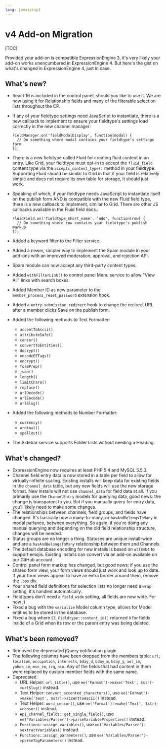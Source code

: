 ```yaml
---
lang: javascript
---
```


<!--
    This source file is part of the open source project
    ExpressionEngine User Guide (https://github.com/ExpressionEngine/ExpressionEngine-User-Guide)

    @link      https://expressionengine.com/
    @copyright Copyright (c) 2003-2020, Packet Tide, LLC (https://www.packettide.com)
    @license   https://expressionengine.com/license Licensed under Apache License, Version 2.0
-->

# v4 Add-on Migration

[TOC]

Provided your add-on is compatible ExpressionEngine 3, it's very likely your add-on works unencumbered in ExpressionEngine 4. But here's the gist on what's changed in ExpressionEngine 4, just in case.

## What's new?

- React 16 is included in the control panel, should you like to use it. We are now using it for Relationship fields and many of the filterable selection lists throughout the CP.
- If any of your fieldtype settings need JavaScript to instantiate, there is a new callback to implement to ensure your fieldtype's settings load correctly in the new channel manager:

      FieldManager.on('fieldModalDisplay', function(modal) {
        // Do something where modal contains your fieldtype's settings form
      });

- There is a new fieldtype called Fluid for creating fluid content in an entry. Like Grid, your fieldtype must opt-in to accept the `fluid_field` content type via the `accepts_content_type()` method in your fieldtype. Supporting Fluid should be similar to Grid in that if your field is relatively simple and does not require its own table for storage, it should just work.
- Speaking of which, if your fieldtype needs JavaScript to instantiate itself on the publish form AND is compatible with the new Fluid field type, there is a new callback to implement, similar to Grid. There are other JS callbacks available in the Fluid field docs.:

      FluidField.on('fieldtype_short_name', 'add', function(row) {
        // Do something where row contains your fieldtype's publish markup
      });

- Added a keyword filter to the Filter service.
- Added a newer, simpler way to implement the Spam module in your add-ons with an improved moderation, approval, and rejection API.
- Spam module can now accept any third-party content types.
- Added `withFilterLink()` to control panel Menu service to allow "View All" links with search boxes.
- Added Member ID as new parameter to the `member_process_reset_password` extension hook.
- Added a `entry_submission_redirect` hook to change the redirect URL after a member clicks Save on the publish form.
- Added the following methods to Text Formatter:
  - `accentToAscii()`
  - `attributeSafe()`
  - `censor()`
  - `convertToEntities()`
  - `decrypt()`
  - `encodeEETags()`
  - `encrypt()`
  - `formPrep()`
  - `json()`
  - `length()`
  - `limitChars()`
  - `replace()`
  - `urlDecode()`
  - `urlEncode()`
  - `urlSlug()`
- Added the following methods to Number Formatter:
  - `currency()`
  - `ordinal()`
  - `spellout()`
- The Sidebar service supports Folder Lists without needing a Heading.

## What's changed?

- ExpressionEngine now requires at least PHP 5.4 and MySQL 5.5.3.
- Channel field entry data is now stored in a table per field to allow for virtually-infinite scaling. Existing installs will keep data for existing fields in the `channel_data` table, but any new fields will use the new storage format. New installs will not use `channel_data` for field data at all. If you primarily use the `ChannelEntry` models for querying data, good news: the change is transparent to you. But if you manually query for entry data, you'll likely need to make some changes.
- The relationships between channels, field groups, and fields have changed. It's basically now a many-to-many, or `hasAndBelongsToMany` in modal parlance, between everything. So again, if you're doing any manual querying and depending on the old field relationship structure, changes will be needed.
- Status groups are no longer a thing. Statuses are unique install-wide and are a `hasAndBelongsToMany` relationship between them and Channels.
- The default database encoding for new installs is based on `utf8mb4` to support emojis. Existing installs can convert via an add-on available on our GitHub account.
- Control panel form markup has changed, but good news: if you use the shared form view, your form views should just work and look up to date. If your form views appear to have an extra border around them, remove the `.box` div.
- Your shared field definitions for selection lists no longer need a `wrap` setting, it's handled automatically.
- Fieldtypes don't need a `field_wide` setting, all fields are now wide. For now ;)
- Fixed a bug with the `serialize` Model column type, allows for Model entities to be stored in the database.
- Fixed a bug where `EE_Fieldtype::content_id()` returned `0` for fields inside of a Grid when its row or the parent entry was being deleted.

## What's been removed?

- Removed the deprecated jQuery notification plugin.
- The following columns have been dropped from the members table: `url`, `location`, `occupation`, `interests`, `bday_d`, `bday_m`, `bday_y`, `aol_im`, `yahoo_im`, `msn_im`, `icq`, `bio`. Any of the fields that had content in them were replaced by custom member fields with the same name.
- Deprecated:
  - URL Helper: `url_title()`, use `ee('Format')->make('Text', $str)->urlSlug()` instead.
  - Text Helper: `convert_accented_characters()`, use `ee('Format')->make('Text', $str)->accentToAscii()` instead.
  - Text Helper: `word_censor()`, use `ee('Format')->make('Text', $str)->censor()` instead.
  - `Api_channel_fields::get_single_field()`, use `ee('Variables/Parser')->parseVariableProperties()` instead.
  - `Functions::assign_variables()`, use `ee('Variables/Parser')->extractVariables()` instead.
  - `Functions::assign_parameters()`, use `ee('Variables/Parser')->parseTagParameters()` instead.
